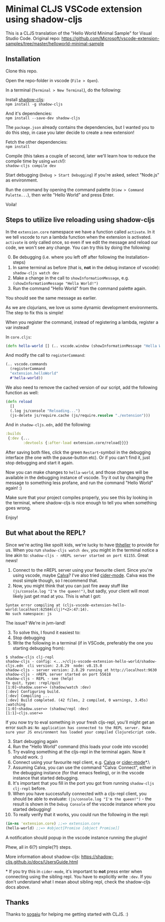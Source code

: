 # Minimal CLJS VSCode extension using shadow-cljs

This is a CLJS translation of the "Hello World Minimal Sample" for Visual Studio Code.
Original repo: https://github.com/Microsoft/vscode-extension-samples/tree/master/helloworld-minimal-sample

## Installation
Clone this repo.

Open the repo-folder in vscode (`File > Open`).

In a terminal (`Terminal > New Terminal`), do the following:

Install [shadow-cljs](https://shadow-cljs.github.io/docs/UsersGuide.html#_installation):\
`npm install -g shadow-cljs`

And it's dependencies:\
`npm install --save-dev shadow-cljs`

The `package.json` already contains the dependencies, but I wanted you to do this step, in case you later decide to create a new extension!

Fetch the other dependencies:\
`npm install`

Compile (this takes a couple of second, later we'll learn how to reduce the compile time by using `watch`!):\
`shadow-cljs compile dev`

Start debugging (`Debug > Start Debugging`) if you're asked, select "Node.js" as environment.

Run the command by opening the command palette (`View > Command Palette...`), then write "Hello World" and press Enter.

Voila!

## Steps to utilize live reloading using shadow-cljs

In the `extension.core` namespace we have a function called `activate`. In it we tell vscode to run a lambda function when the extension is activated. `activate` is only called once, so even if we edit the message and reload our code, we won't see any change. You can try this by doing the following:

0. Be debugging (i.e. where you left off after following the Installation-steps)
1. In same terminal as before (that is, **not** in the debug instance of vscode): `shadow-cljs watch dev`
2. Make a change in the call to `showInformationMessage`, e.g. `(showInformationMessage "Hella World!")`
3. Run the command "Hello World" from the command palette again.

You should see the same message as earlier.

As we are clojurians, we love us some dynamic development environments. The step to fix this is simple!

When you register the command, instead of registering a lambda, register a var instead!

In `core.cljs`:

```clojure
(defn hella-world [] (.. vscode.window (showInformationMessage "Hella World!")))
```

And modify the call to `registerCommand`:

```clojure
(.. vscode.commands
  (registerCommand
  "extension.helloWorld"
  #'hella-world))
```

We also need to remove the cached version of our script, add the following function as well:
```clojure
(defn reload
  []
  (.log js/console "Reloading...")
  (js-delete js/require.cache (js/require.resolve "./extension")))
```

And in `shadow-cljs.edn`, add the following:
```clojure
:builds
 {:dev {...
        :devtools {:after-load extension.core/reload}}}}
```

After saving both files, click the green `Restart`-symbol in the debugging interface (the one with the pause-button etc). Or if you can't find it, just stop debugging and start it again.

Now you can make changes to `hella-world`, and those changes will be available in the debugging instance of vscode. Try it out by changing the message to something less profane, and run the command "Hello World" again! :)

Make sure that your project compiles properly, you see this by looking in the terminal, where shadow-cljs is nice enough to tell you when something goes wrong.

Enjoy!

## But what about the REPL?

Since we're acting like spoilt kids, we're lucky to have [thheller](https://github.com/thheller) to provide for us. When you run `shadow-cljs watch dev`, you might in the terminal notice a line akin to: `shadow-cljs - nREPL server started on port 61155`. Great news!

1. Connect to the nREPL server using your favourite client. Since you're using vscode, maybe [Calva](https://marketplace.visualstudio.com/itemdetails?itemName=cospaia.clojure4vscode)? I've also tried [cider-mode](https://cider.readthedocs.io/en/latest/). Calva was the most simple though, so I recommend that.
2. Now, you might think that you can just fire away stuff like `(js/console.log "I'm the queen!")`, but sadly, your client will most likely just get mad at you. This is what I got:
```
Syntax error compiling at (cljs-vscode-extension-hello-world:localhost:62584(clj)*<2>:47:14).
No such namespace: js
```
   The issue? We're in jvm-land!

3. To solve this, I found it easiest to:
  1. Stop debugging
  2. Write the following in a terminal (if in VSCode, preferably the one you starting debugging from):
```
$ shadow-cljs clj-repl
shadow-cljs - config: <...>/cljs-vscode-extension-hello-world/shadow-cljs.edn  cli version: 2.8.29  node: v8.15.0
shadow-cljs - server version: 2.8.29 running at http://localhost:9630
shadow-cljs - nREPL server started on port 55618
shadow-cljs - REPL - see (help)
To quit, type: :repl/quit
[1:0]~shadow.user=> (shadow/watch :dev)
[:dev] Configuring build.
[:dev] Compiling ...
[:dev] Build completed. (42 files, 2 compiled, 0 warnings, 3.45s)
:watching
[1:0]~shadow.user=> (shadow/repl :dev)
[1:1]~cljs.user=>
```
   If you now try to eval something in your fresh cljs-repl, you'll might get an error such as: `No application has connected to the REPL server. Make sure your JS environment has loaded your compiled ClojureScript code.`

  3. Start debugging again
  4. Run the "Hello World" command (this loads your code into vscode)
  5. Try evaling something at the cljs-repl in the terminal again. Now it should work. :)
4. Connect using your favourite repl client, e.g. [Calva](https://marketplace.visualstudio.com/itemdetails?itemName=cospaia.clojure4vscode) or [cider-mode](https://cider.readthedocs.io/en/latest/)*.\
  1. Assuming Calva, you can use the command "Calva: Connect", either in the debugging instance (for that emacs feeling), or in the vscode instance that started debugging.
  2. It's important that you fill in the port you got from running `shadow-cljs clj-repl` before.
5. When you have successfully connected with a cljs-repl client, you should be able to evaluate: `(js/console.log "I'm the queen!")` - the result is shown in the `Debug Console` of the vscode instance where you started debugging!
6. To really verify that it works, you could run the following in the repl:
```clojure
(in-ns 'extension.core) ;;=> extension.core
(hella-world) ;;=> #object[Promise [object Promise]]
```
   A notification should popup in the vscode instance running the plugin!

Phew, all in 6(?) simple(?!) steps.

More information about shadow-cljs: https://shadow-cljs.github.io/docs/UsersGuide.html

\* If you try this in `cider-mode`, it's important to **not** press enter when connecting using the sibling repl. You have to explicitly write `:dev`. If you don't understand what I mean about sibling repl, check the shadow-cljs docs above.

## Thanks

Thanks to [sogaiu](https://github.com/sogaiu) for helping me getting started with CLJS. :)
